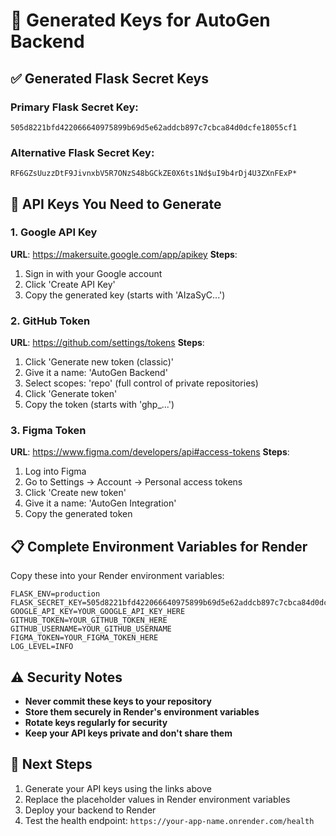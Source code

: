 # 🔐 Generated Keys for AutoGen Backend

## ✅ Generated Flask Secret Keys

### Primary Flask Secret Key:
```
505d8221bfd422066640975899b69d5e62addcb897c7cbca84d0dcfe18055cf1
```

### Alternative Flask Secret Key:
```
RF6GZsUuzzDtF9JivnxbV5R7ONzS48bGCkZE0X6ts1Nd$uI9b4rDj4U3ZXnFExP*
```

## 🔑 API Keys You Need to Generate

### 1. Google API Key
**URL**: https://makersuite.google.com/app/apikey
**Steps**:
1. Sign in with your Google account
2. Click 'Create API Key'
3. Copy the generated key (starts with 'AIzaSyC...')

### 2. GitHub Token
**URL**: https://github.com/settings/tokens
**Steps**:
1. Click 'Generate new token (classic)'
2. Give it a name: 'AutoGen Backend'
3. Select scopes: 'repo' (full control of private repositories)
4. Click 'Generate token'
5. Copy the token (starts with 'ghp_...')

### 3. Figma Token
**URL**: https://www.figma.com/developers/api#access-tokens
**Steps**:
1. Log into Figma
2. Go to Settings → Account → Personal access tokens
3. Click 'Create new token'
4. Give it a name: 'AutoGen Integration'
5. Copy the generated token

## 📋 Complete Environment Variables for Render

Copy these into your Render environment variables:

```
FLASK_ENV=production
FLASK_SECRET_KEY=505d8221bfd422066640975899b69d5e62addcb897c7cbca84d0dcfe18055cf1
GOOGLE_API_KEY=YOUR_GOOGLE_API_KEY_HERE
GITHUB_TOKEN=YOUR_GITHUB_TOKEN_HERE
GITHUB_USERNAME=YOUR_GITHUB_USERNAME
FIGMA_TOKEN=YOUR_FIGMA_TOKEN_HERE
LOG_LEVEL=INFO
```

## ⚠️ Security Notes

- **Never commit these keys to your repository**
- **Store them securely in Render's environment variables**
- **Rotate keys regularly for security**
- **Keep your API keys private and don't share them**

## 🚀 Next Steps

1. Generate your API keys using the links above
2. Replace the placeholder values in Render environment variables
3. Deploy your backend to Render
4. Test the health endpoint: `https://your-app-name.onrender.com/health`
